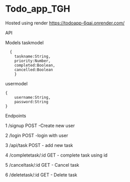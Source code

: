 # Todo_app_TGH

Hosted using render
https://todoapp-6qai.onrender.com/


API

Models
taskmodel

      {
        taskname:String,
        priority:Number,
        completed:Boolean,
        cancelled:Boolean
        }
    
    
usermodel

    {
        username:String,
        password:String
    }

Endpoints

1 /signup
    POST -Create new user
    
    
2 /login
    POST -login with user
    
    
3 /api/task
    POST - add new task
    
    
4 /completetask/:id
    GET - complete task using id
    
    
5 /canceltask/:id
    GET - Cancel task
    
    
6 /deletetask/:id
    GET - Delete task

